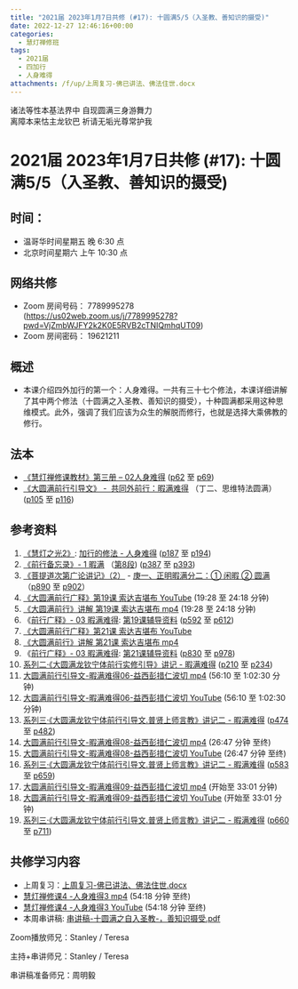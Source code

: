 ```yaml
---
title: "2021届 2023年1月7日共修 (#17): 十圆满5/5（入圣教、善知识的摄受)"
date: 2022-12-27 12:46:16+00:00
categories:
  - 慧灯禅修班
tags:
  - 2021届
  - 四加行
  - 人身难得
attachments: /f/up/上周复习-佛已讲法、佛法住世.docx
---
```

<!--StartFragment-->

诸法等性本基法界中 自现圆满三身游舞力\
离障本来怙主龙钦巴 祈请无垢光尊常护我

# 2021届 2023年1月7日共修 (#17): 十圆满5/5（入圣教、善知识的摄受)

## 时间：

* 温哥华时间星期五 晚 6:30 点
* 北京时间星期六 上午 10:30 点

## 网络共修

* Zoom 房间号码： 7789995278 (<https://us02web.zoom.us/j/7789995278?pwd=VjZmbWJFY2k2K0E5RVB2cTNIQmhqUT09>)
* Zoom 房间密码： 19621211

## 概述

* 本课介绍四外加行的第一个：人身难得。一共有三十七个修法，本课详细讲解了其中两个修法（十圆满之入圣教、善知识的摄受），十种圆满都采用这种思维模式。此外，强调了我们应该为众生的解脱而修行，也就是选择大乘佛教的修行。

## 法本

* [《](https://huidengchanxiu.net/refs/qxgs/qxgs-03xm)[慧灯禅修课教材](https://huidengchanxiu.net/books/b3/3-02)[》](https://huidengchanxiu.net/books/dymqx/#%E4%B8%80%E6%9A%87%E6%BB%A1%E9%9A%BE%E5%BE%97)[第三册 – 02人身难得](https://huidengchanxiu.net/books/b3/3-02) ([p62](https://huidengchanxiu.net/books/b3/3-02/#p62) 至 [p69](https://huidengchanxiu.net/books/b3/3-02/#p69))[](https://huidengchanxiu.net/refs/qxgs/qxgs-03xm)
* [《](https://huidengchanxiu.net/refs/qxgs/qxgs-03xm)[大圆满前行引导文》 -  共同外前行：暇满难得](https://huidengchanxiu.net/books/dymqx/#%E4%B8%80%E6%9A%87%E6%BB%A1%E9%9A%BE%E5%BE%97) （丁二、思维特法圆满）([p105](https://huidengchanxiu.net/books/dymqx/#p105) 至 [p116](https://huidengchanxiu.net/books/dymqx/#p116))

## 参考资料

1. [《慧灯之光2》](https://huidengchanxiu.net/refs/hdzg/02): [加行的修法 - 人身难得](https://huidengchanxiu.net/refs/hdzg/02#%E5%8A%A0%E8%A1%8C%E7%9A%84%E4%BF%AE%E6%B3%95------%E4%BA%BA%E8%BA%AB%E9%9A%BE%E5%BE%97) ([p187](https://huidengchanxiu.net/refs/hdzg/02/#p187) 至 [p194](https://huidengchanxiu.net/refs/hdzg/02/#p194))
2. [《前行备忘录》- 1 暇满](https://huidengchanxiu.net/refs/qxbwl/qxxl4-01xm) （[第8段](https://huidengchanxiu.net/refs/qxbwl/qxxl4-01xm/#8)) ([p387](https://huidengchanxiu.net/refs/qxbwl/qxxl4-01xm/#p387) 至 [p393](https://huidengchanxiu.net/refs/qxbwl/qxxl4-01xm/#p393))
3. [《菩提道次第广论讲记》（2）](https://huidengchanxiu.net/refs/ptdcdgl/2) - [庚一、正明暇满分二：① 闲暇 ② 圆满](https://huidengchanxiu.net/refs/ptdcdgl/2#%E5%BA%9A%E4%B8%80%E6%AD%A3%E6%98%8E%E6%9A%87%E6%BB%A1%E5%88%86%E4%BA%8C-%E9%97%B2%E6%9A%87--%E5%9C%86%E6%BB%A1)（[p890](https://huidengchanxiu.net/refs/ptdcdgl/2/#p890) 至 [p902](https://huidengchanxiu.net/refs/ptdcdgl/2/#p902)）
4. [《大圆满前行广释》第19课 索达吉堪布 YouTube](https://www.youtube.com/watch?v=pUA0W-1hnBg) (19:28 至 24:18 分钟)
5. [《大圆满前行》讲解 第19课 索达吉堪布 mp4](https://s3.ap-northeast-1.wasabisys.com/hdcx/jmy/007-%e5%a4%a7%e5%9c%86%e6%bb%a1%e5%89%8d%e8%a1%8c%e5%b9%bf%e9%87%8a/007-%e5%89%8d%e8%a1%8c%e5%b9%bf%e9%87%8a%e8%a7%86%e9%a2%91/%e3%80%8a%e5%a4%a7%e5%9c%86%e6%bb%a1%e5%89%8d%e8%a1%8c%e3%80%8b%e8%ae%b2%e8%a7%a3%e7%ac%ac19%e8%af%be.mp4) (19:28 至 24:18 分钟)
6. 《[前行广释》- 03 暇满难得](https://huidengchanxiu.net/refs/qxgs/fudao/qxgsfd-03xm): [第19课辅导资料](https://huidengchanxiu.net/refs/qxgs/fudao/qxgsfd-03xm/#%E5%89%8D%E8%A1%8C%E5%B9%BF%E9%87%8A%E7%AC%AC19%E8%AF%BE%E8%BE%85%E5%AF%BC%E8%B5%84%E6%96%99) ([p592](https://huidengchanxiu.net/refs/qxgs/fudao/qxgsfd-03xm/#p592) 至 [p612](https://huidengchanxiu.net/refs/qxgs/fudao/qxgsfd-03xm/#p612))
7. [《大圆满前行广释》第21课 索达吉堪布 YouTube](https://www.youtube.com/watch?v=0cIwzQOlELc)
8. [《大圆满前行》讲解 第21课 索达吉堪布 mp4](https://s3.ap-northeast-1.wasabisys.com/hdcx/jmy/007-%e5%a4%a7%e5%9c%86%e6%bb%a1%e5%89%8d%e8%a1%8c%e5%b9%bf%e9%87%8a/007-%e5%89%8d%e8%a1%8c%e5%b9%bf%e9%87%8a%e8%a7%86%e9%a2%91/%e3%80%8a%e5%a4%a7%e5%9c%86%e6%bb%a1%e5%89%8d%e8%a1%8c%e3%80%8b%e8%ae%b2%e8%a7%a3%e7%ac%ac21%e8%af%be.mp4)
9. 《[前行广释》- 03 暇满难得](https://huidengchanxiu.net/refs/qxgs/fudao/qxgsfd-03xm): [第21课辅导资料](https://huidengchanxiu.net/refs/qxgs/fudao/qxgsfd-03xm/#%E5%89%8D%E8%A1%8C%E5%B9%BF%E9%87%8A%E7%AC%AC21%E8%AF%BE%E8%BE%85%E5%AF%BC%E8%B5%84%E6%96%99) ([p830](https://huidengchanxiu.net/refs/qxgs/fudao/qxgsfd-03xm/#p830) 至 [p978](https://huidengchanxiu.net/refs/qxgs/fudao/qxgsfd-03xm/#p978))
10. [系列二·《大圆满龙钦宁体前行实修引导》讲记 - 暇满难得](https://huidengchanxiu.net/refs/xmfw/s2-sxyd1-xmnd) ([p210](https://huidengchanxiu.net/refs/xmfw/s2-sxyd1-xmnd/#p210) 至 [p234](https://huidengchanxiu.net/refs/xmfw/s2-sxyd1-xmnd/#p234))
11. [大圆满前行引导文-暇满难得06-益西彭措仁波切 mp4](https://s3.ap-northeast-1.wasabisys.com/hdcx/jmy/xmfw/s3/02/xiaman06.mp4) (56:10 至 1:02:30 分钟)
12. [大圆满前行引导文-暇满难得06-益西彭措仁波切 YouTube](https://www.youtube.com/watch?v=L0HoSZ8YzuU) (56:10 至 1:02:30 分钟)
13. [系列三·《大圆满龙钦宁体前行引导文.普贤上师言教》讲记二 - 暇满难得](https://huidengchanxiu.net/refs/xmfw/s3-ydw2-xmnd) ([](https://huidengchanxiu.net/refs/xmfw/s3-ydw2-xmnd/#p301)[p474](https://huidengchanxiu.net/refs/xmfw/s3-ydw2-xmnd/#p474) 至 [p482](https://huidengchanxiu.net/refs/xmfw/s3-ydw2-xmnd/#p482)[](https://huidengchanxiu.net/refs/xmfw/s3-ydw2-xmnd/#p711))
14. [大圆满前行引导文-暇满难得08-益西彭措仁波切 mp4](https://s3.ap-northeast-1.wasabisys.com/hdcx/jmy/xmfw/s3/02/xiaman08.mp4) (26:47 分钟 至终)
15. [大圆满前行引导文-暇满难得08-益西彭措仁波切 YouTube](https://www.youtube.com/watch?v=aFH_ksp3H2k) (26:47 分钟 至终)
16. [系列三·《大圆满龙钦宁体前行引导文.普贤上师言教》讲记二 - 暇满难得](https://huidengchanxiu.net/refs/xmfw/s3-ydw2-xmnd) ([](https://huidengchanxiu.net/refs/xmfw/s3-ydw2-xmnd/#p301)[](https://huidengchanxiu.net/refs/xmfw/s3-ydw2-xmnd/#p474)[p583](https://huidengchanxiu.net/refs/xmfw/s3-ydw2-xmnd/#p583) 至 [p659](https://huidengchanxiu.net/refs/xmfw/s3-ydw2-xmnd/#p659))
17. [大圆满前行引导文-暇满难得09-益西彭措仁波切 mp4](https://s3.ap-northeast-1.wasabisys.com/hdcx/jmy/xmfw/s3/02/xiaman09.mp4) (开始至 33:01 分钟)
18. [大圆满前行引导文-暇满难得09-益西彭措仁波切 YouTube](https://www.youtube.com/watch?v=k4cYmA4ZL1g) (开始至 33:01 分钟)
19. [系列三·《大圆满龙钦宁体前行引导文.普贤上师言教》讲记二 - 暇满难得](https://huidengchanxiu.net/refs/xmfw/s3-ydw2-xmnd) ([p660](https://huidengchanxiu.net/refs/xmfw/s3-ydw2-xmnd/#p660) 至 [p711](https://huidengchanxiu.net/refs/xmfw/s3-ydw2-xmnd/#p711))

## **共修学习内容**

* 上周复习：[上周复习-佛已讲法、佛法住世.docx](/f/up/上周复习-佛已讲法、佛法住世.docx)
* [慧灯禅修课4 -人身难得3 mp4](https://s3.ap-northeast-1.wasabisys.com/hdcx/jmy/%E6%85%A7%E7%81%AF%E7%A6%85%E4%BF%AE%E8%AF%BE/%E6%85%A7%E7%81%AF%E7%A6%85%E4%BF%AE%E8%AF%BE%E7%AC%AC%E4%B8%89%E5%86%8C/02-3%20%e6%85%a7%e7%81%af%e7%a6%85%e4%bf%ae%e8%af%be4%20%e4%ba%ba%e8%ba%ab%e9%9a%be%e5%be%973.mp4) (54:18 分钟 至终)
* [慧灯禅修课4 -人身难得3 YouTube](https://www.youtube.com/watch?v=-7JA6qfmkDE&list=PLQU9iXcMduTfoo8rKZhj69k-OOas8C1Of&index=4) (54:18 分钟 至终)
* 本周串讲稿: [](https://www.huidengvan.com/f/up/%E5%8D%81%E5%9C%86%E6%BB%A1%E4%B9%8B%E5%BE%97%E4%BA%BA%E8%BA%AB%E4%B8%8E%E7%94%9F%E4%B8%AD%E5%9C%9F%E4%B8%B2%E8%AE%B2%E7%A8%BF.pdf)[](https://www.huidengvan.com/f/up/%E4%B8%B2%E8%AE%B2%E7%A8%BF-%E5%8D%81%E5%9C%86%E6%BB%A1%E4%B9%8B%E4%BF%A1%E4%BD%9B%E6%B3%95%EF%BC%8C%E4%BD%9B%E9%99%80%E5%87%BA%E4%B8%96.pdf)[串讲稿-十圆满之自入圣教-，善知识摄受.pdf](/f/up/串讲稿-十圆满之自入圣教-，善知识摄受.pdf)

Zoom播放师兄：Stanley / Teresa

主持+串讲师兄：Stanley / Teresa

串讲稿准备师兄：周明毅

<!--EndFragment-->
